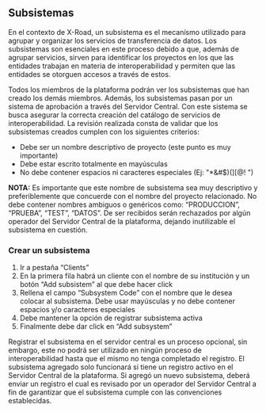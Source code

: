 ## Subsistemas

En el contexto de X-Road, un subsistema es el mecanísmo utilizado para agrupar y organizar los servicios de transferencia de datos. Los subsistemas son esenciales en este proceso debido a que, además de agrupar servicios, sirven para identificar los proyectos en los que las entidades trabajan en materia de interoperabilidad y permiten que las entidades se otorguen accesos a través de estos.

Todos los miembros de la plataforma podrán ver los subsistemas que han creado los demás miembros. Además, los subsistemas pasan por un sistema de aprobación a través del Servidor Central. Con este sistema se busca asegurar la correcta creación del catálogo de servicios de interoperabilidad. La revisión realizada consta de validar que los subsistemas creados cumplen con los siguientes criterios:

- Debe ser un nombre descriptivo de proyecto (este punto es muy importante)
- Debe estar escrito totalmente en mayúsculas
- No debe contener espacios ni caracteres especiales (Ej: "*&#$)(][@! ")

**NOTA:** Es importante que este nombre de subsistema sea muy descriptivo y preferiblemente que concuerde con el nombre del proyecto relacionado. No debe contener nombres ambiguos o genéricos como: “PRODUCCION”, “PRUEBA”, “TEST”, “DATOS”. De ser recibidos serán rechazados por algún operador del Servidor Central de la plataforma, dejando inutilizable el subsistema en cuestión.

### Crear un subsistema

1. Ir a pestaña “Clients”
1. En la primera fila habrá un cliente con el nombre de su institución y un botón “Add subsistem” al que debe hacer click
1. Rellena el campo “Subsystem Code” con el nombre que le desea colocar al subsistema. Debe usar mayúsculas y no debe contener espacios y/o caracteres especiales
1. Debe mantener la opción de registrar subsistema activa
1. Finalmente debe dar click en “Add subsystem”

Registrar el subsistema en el servidor central es un proceso opcional, sin embargo, este no podrá ser utilizado en ningún proceso de interoperabilidad hasta que el mismo no tenga completado el registro.
El subsistema agregado solo funcionará si tiene un registro activo en el Servidor Central de la plataforma. Si agregó un nuevo subsistema, deberá enviar un registro el cual es revisado por un operador del Servidor Central a fin de garantizar que el subsistema cumple con las convenciones establecidas.
    
